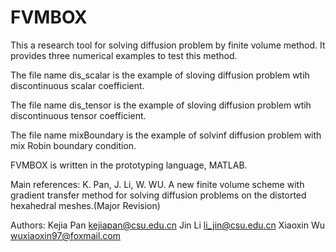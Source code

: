 # FVMBOX
This a research tool for solving diffusion problem by finite volume method. It provides three numerical examples to test  this method.
 
 The file name dis_scalar is the example of sloving diffusion problem wtih discontinuous scalar coefficient.
 
 The file name dis_tensor is the example of sloving diffusion problem wtih discontinuous tensor coefficient.
 
 The file name mixBoundary is the example of solvinf diffusion problem with mix Robin boundary condition.
 
FVMBOX is written in the prototyping language, MATLAB.

Main references: K. Pan, J. Li, W. WU. A new finite volume scheme with gradient transfer method for solving diffusion problems on the distorted hexahedral meshes.(Major Revision)
 
Authors: Kejia Pan <kejiapan@csu.edu.cn>
         Jin Li <li_jin@csu.edu.cn>
         Xiaoxin Wu <wuxiaoxin97@foxmail.com>
         
         
         
